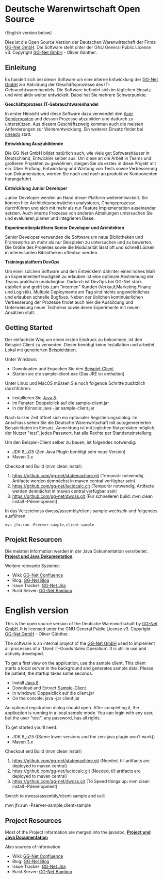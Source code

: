 Deutsche Warenwirtschaft Open Source
====================================
(English version below)

Dies ist die Open Source Version der Deutschen Warenwirtschaft der Firma [GG-Net GmbH](http://gg-net.de).
Die Software steht unter der GNU General Public License v3. Copyright [GG-Net GmbH](http://gg-net.de) - Oliver Günther.

Einleitung
----------

Es handelt sich bei dieser Software um eine interne Entwicklung der [GG-Net GmbH](http://gg-net.de) zur Abbildung der
Geschäftsprozesse des IT-Gebrauchtwarenhandels. Die Software befindet sich im täglichen Einsatz und wird aktiv weiter entwickelt. Dabei hat Sie mehrere Schwerpunkte:

**Geschäftsprozess IT-Gebrauchtwarenhandel**

In erster Hinsicht wird diese Software dazu verwendet den [Acer Sonderposten](http://acersonderposten.de) und dessen Prozesse abzubilden und dadurch zu unterstützen. Aus diesem Geschäftszweig kommen auch die meisten Anforderungen zur Weiterentwicklung. Ein weiterer Einsatz findet bei [oneado](https://oneado.de) statt.

**Entwicklung Auszubildende**

Die GG-Net GmbH bildet natürlich auch, wie viele gut Softwarehäuser in Deutschland, Entwickler selber aus. Um diese an die Arbeit in Teams und größeren Projekten zu gewöhnen, steigen Sie als erstes in diese Projekt mit ein. Über Prüfung, Entwicklung und Wartung von Tests sowie Verbesserung von Dokumentation, werden Sie nach und nach an produktive Komponenten herangeführt.

**Entwicklung Junior Developer**

Junior Developer werden an Hand dieser Platform weiterentwickelt. Sie können hier Architekturschwächen analysieren, Changeprozesse durchführen und sich mit mehr als nur Feature Implementation auseinander setzten. Auch interne Prozesse von anderen Abteilungen untersuchen Sie und evaluieren,planen und integrieren Diese.

**Experimentierplattform Senior Developer und Architekten**

Senior Developer verwenden die Software um neue Bibliotheken und Frameworks an mehr als nur Beispielen zu untersuchen und zu bewerten. Die Größe des Projektes sowie die Modularität lässt oft und schnell Lücken in interessanten Bibliotheken offenbar werden.

**Trainingsplatform DevOps**

Um einer solchen Software und den Entwicklern dahinter einen hohes Maß an Experimentierfreudigkeit zu erlauben ist eine optimale Abstimmung der Teams praktisch unabdingbar. Dadurch ist DevOps bei GG-Net stark etabliert und greift bis zum "internen" Kunden (Verkauf,Marketing,Finanz und Logistik). Multiple Deployments am Tag sind nichts ungewöhnliches und erlauben schnelle Bugfixes. Neben der üblichen kontinuierlichen Verbesserung der Prozesse findet auch hier die Ausbildung und Unterweisung neuer Techniker sowie deren Experimente mit neuen Ansätzen statt.

Getting Started
---------------

Der einfachste Weg um einen ersten Eindruck zu bekommen, ist den Beispiel-Client zu verweden. Dieser benötigt keine Installation und arbeitet Lokal mit generierten Beispieldaten.

Unter Windows:
- Downloaden und Enpacken Sie den [Beispiel-Client](http://devcon.ahrensburg.gg-net.de/bamboo/artifact/DWOSS-MASTER/shared/build-latest/DW-OSS-Zip/sample-client-bin.zip)
- Starten sie die sample-client.exe (Das JRE ist enthalten)

Unter Linux und MacOS müssen Sie noch folgende Schritte zusätzlich durchführen:
- Installieren Sie [Java 8](http://java.com).
- Im Fenster: Doppelclick auf die sample-client.jar
- In der Konsole: java -jar sample-client.jar

Nach kurzer Zeit öffnet sich ein optionaler Registierungsdialog. Im Anschluss sehen Sie die Deutsche Warenwirtschaft mit autogennerierten Beispieldaten im Einsatz. Anmeldung ist mit jeglichen Nutzerdaten möglich, der Nutzer "test", jedes Passwort, hat alle Rechte per Standarteinstellung.

Um den Beispiel-Client selber zu bauen, ist folgendes notwendig:
 
- JDK 8_u25 (Zen Java Plugin benötigt sehr neue Version)
- Maven 3.x

Checkout and Build (mvn clean install)

 1. https://github.com/gg-net/statemachine.git (Temporär notwendig, Artifacte werden demnächst in maven central verfügbar sein)
 2. https://github.com/gg-net/lucidcalc.git (Temporär notwendig, Artifacte werden demnächst in maven central verfügbar sein)
 3. https://github.com/gg-net/dwoss.git (Für schnelleren build: mvn clean install -Pdevelopment)

In das Verzeichniss dwoss/assembly/client-sample wechseln und folgendes ausführen:
```
mvn jfx:run -Pserver-sample,client-sample
```
Projekt Resourcen
-----------------

Die meisten Information werden in der Java Dokumentation verarbeitet.
**[Project und Java Dokumentation](http://deutschewarenwirtschaft.de/site/apidocs/index.html)**

Weitere relevante Systeme:

- Wiki: [GG-Net Confluence](http://overload.ahrensburg.gg-net.de/confluence/display/DWOSS) 
- Blog: [GG-Net Blog](http://overload.ahrensburg.gg-net.de/confluence/display/DWOSS/Deutsche+Warenwirtschaft+Blog)
- Issue Tracker: [GG-Net Jira](http://overload.ahrensburg.gg-net.de/jira)
- Build Server: [GG-Net Bamboo](http://devcon.ahrensburg.gg-net.de/bamboo)

English version
===============

This is the open source version of the Deutsche Warenwirtschaft by [GG-Net GmbH](http://gg-net.de).
It is licensed unter the GNU General Public License v3. Copyright [GG-Net GmbH](http://gg-net.de) - Oliver Günther.

The software is an internal project of the [GG-Net GmbH](http://gg-net.de) used to implement all processes of a 'Used IT-Goods Sales Operation'. It is still in use and actively developed.

To get a first view on the application, use the sample client. This client starts a local server in the background and generates sample data. Please be patient, the startup takes some seconds.

- Install [Java 8](http://java.com).
- Download and Extract [Sample-Client](http://devcon.ahrensburg.gg-net.de/bamboo/browse/DWOSS-MASTER/latest/artifact/shared/DW-OSS-Zip/dwoss-client-sample-1.0-SNAPSHOT-bin.zip)
- In windows: Doppelclick auf die client.jar
- On the console: java -jar client.jar

An optional registration dialog should open. After completing it, the application is running in a local sample mode.
You can login with any user, but the user "test", any password, has all rights.

To get started you'll need:

- JDK 8_u25 ((Some lower versions and the zen-java plugin won't work))
- Maven 3.x

Checkout and Build (mvn clean install)

 1. https://github.com/gg-net/statemachine.git (Needed, till artifacts are deployed to maven central)
 2. https://github.com/gg-net/lucidcalc.git (Needed, till artifacts are deployed to maven central)
 3. https://github.com/gg-net/dwoss.git (To Speed things up: mvn clean install -Pdevelopment)

Switch to dwoss/assembly/client-sample and call:

mvn jfx:run -Pserver-sample,client-sample



Project Resources
-----------------

Most of the Project information are merged into the javadoc.
**[Project und Java Documentation](http://deutschewarenwirtschaft.de/site/apidocs/index.html)**

Also sources of information:

- Wiki: [GG-Net Confluence](http://overload.ahrensburg.gg-net.de/confluence/display/DWOSS) 
- Blog: [GG-Net Blog](http://overload.ahrensburg.gg-net.de/confluence/display/DWOSS/Deutsche+Warenwirtschaft+Blog)
- Issue Tracker: [GG-Net Jira](http://overload.ahrensburg.gg-net.de/jira)
- Build Server: [GG-Net Bamboo](http://devcon.ahrensburg.gg-net.de/bamboo)
